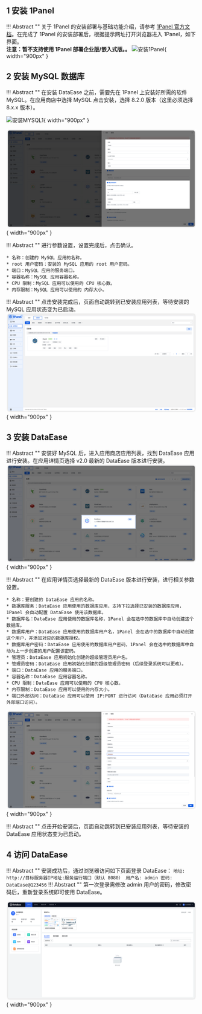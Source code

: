 ## 1 安装 1Panel

!!! Abstract ""
    关于 1Panel 的安装部署与基础功能介绍，请参考 [1Panel 官方文档](https://1panel.cn/docs/installation/online_installation/)。在完成了 1Panel 的安装部署后，根据提示网址打开浏览器进入 1Panel，如下界面。  
    **注意：暂不支持使用 1Panel 部署企业版/嵌入式版。。**
![安装1Panel](../img/installation/1panel安装1.png){ width="900px" }

## 2 安装 MySQL 数据库

!!! Abstract ""
    在安装 DataEase 之前，需要先在 1Panel 上安装好所需的软件 MySQL。在应用商店中选择 MySQL 点击安装，选择 8.2.0 版本（这里必须选择 8.x.x 版本）。

![安装MYSQL1](../img/installation/1panel安装2.png){ width="900px" }

![安装MYSQL2](../img/installation/mysql参数设置.PNG){ width="900px" }

!!! Abstract ""
    进行参数设置，设置完成后，点击确认。

    * 名称：创建的 MySQL 应用的名称。
    * root 用户密码：安装的 MySQL 应用的 root 用户密码。
    * 端口：MySQL 应用的服务端口。
    * 容器名称：MySQL 应用容器名称。
    * CPU 限制：MySQL 应用可以使用的 CPU 核心数。
    * 内存限制：MySQL 应用可以使用的 内存大小。

!!! Abstract ""
    点击安装完成后，页面自动跳转到已安装应用列表，等待安装的 MySQL 应用状态变为已启动。
![MYSQL状态](../img/installation/mysql安装完成.png){ width="900px" }

## 3 安装 DataEase

!!! Abstract ""
    安装好 MySQL 后，进入应用商店应用列表，找到 DataEase 应用进行安装。在应用详情页选择 v2.0 最新的 DataEase 版本进行安装。
![安装DataEase](../img/installation/找到v2.png){ width="900px" }

!!! Abstract ""
    在应用详情页选择最新的 DataEase 版本进行安装，进行相关参数设置。

    * 名称：要创建的 DataEase 应用的名称。
    * 数据库服务：DataEase 应用使用的数据库应用，支持下拉选择已安装的数据库应用，1Panel 会自动配置 DataEase 使用该数据库。
    * 数据库名：DataEase 应用使用的数据库名称，1Panel 会在选中的数据库中自动创建这个数据库。
    * 数据库用户：DataEase 应用使用的数据库用户名，1Panel 会在选中的数据库中自动创建这个用户，并添加对应的数据库授权。
    * 数据库用户密码：DataEase 应用使用的数据库用户密码，1Panel 会在选中的数据库中自动为上一步创建的用户配置该密码。
    * 管理员：DataEase 应用初始化创建的超级管理员用户名。
    * 管理员密码：DataEase 应用初始化创建的超级管理员密码（后续登录系统可以更改）。
    * 端口：DataEase 应用的服务端口。
    * 容器名称：DataEase 应用容器名称。
    * CPU 限制：DataEase 应用可以使用的 CPU 核心数。
    * 内存限制：DataEase 应用可以使用的内存大小。
    * 端口外部访问：DataEase 应用可以使用 IP:PORT 进行访问（DataEase 应用必须打开外部端口访问）。

![DataEase参数设置](../img/installation/de参数设置.png){ width="900px" }

!!! Abstract ""
    点击开始安装后，页面自动跳转到已安装应用列表，等待安装的 DataEase 应用状态变为已启动。

## 4 访问 DataEase

!!! Abstract ""
    安装成功后，通过浏览器访问如下页面登录 DataEase：
    ```
    地址: http://目标服务器IP地址:服务运行端口（默认 8080）
    用户名: admin
    密码: DataEase@123456
    ```
!!! Abstract ""
    第一次登录需修改 admin 用户的密码，修改密码后，重新登录系统即可使用 DataEase。

![访问DataEase1](../img/installation/访问v2.png){ width="900px" }

